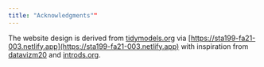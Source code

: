 ```yaml
---
title: "Acknowledgments""
---
```


The website design is derived from  [tidymodels.org](https://www.tidymodels.org) via [https://sta199-fa21-003.netlify.app](https://sta199-fa21-003.netlify.app) with inspiration from [datavizm20](https://datavizm20.classes.andrewheiss.com) and [introds.org](https://introds.org/).

